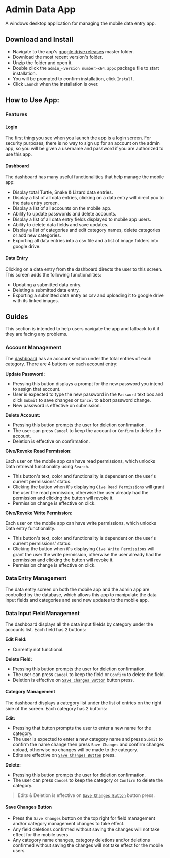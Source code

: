 # Admin Data App
A windows desktop application for managing the mobile data entry app.

## Download and Install 
- Navigate to the app's [google drive releases](https://drive.google.com/drive/folders/1H68mM3z6rLNothsX0a08Foxw_v3pFSUH?usp=sharing) master folder.
- Download the most recent version's folder.
- Unzip the folder and open it.
- Double click the `admin_<version number>x64.appx` package file to start installation.
- You will be prompted to confirm installation, click `Install`.
- Click `Launch` when the installation is over.

## How to Use App:
### Features

#### Login
The first thing you see when you launch the app is a login screen. For security purposes, there is no way to sign up for an account on the admin app, so you will be given a username and password if you are authorized to use this app.

#### Dashboard
The dashboard has many useful functionalities that help manage the mobile app:

- Display total Turtle, Snake & Lizard data entries.
- Display a list of all data entries, clicking on a data entry will direct you to the data entry screen.
- Display a list of all accounts on the mobile app.
- Ability to update passwords and delete accounts.
- Display a list of all data entry fields displayed to mobile app users.
- Ability to delete data fields and save updates.    
- Display a list of categories and edit category names, delete categories or add new categories.
- Exporting all data entries into a csv file and a list of image folders into google drive.

#### Data Entry
Clicking on a data entry from the dashboard directs the user to this screen. This screen adds the following functionalities: 

- Updating a submitted data entry.
- Deleting a submitted data entry.
- Exporting a submitted data entry as csv and uploading it to google drive with its linked images.

## Guides
This section is intended to help users navigate the app and fallback to it if they are facing any problems.

### Account Management
The [dashboard](#dashboard) has an account section under the total entries of each category. There are 4 buttons on each account entry: 

**Update Password:** 

- Pressing this button displays a prompt for the new password you intend to assign that account.  
- User is expected to type the new password in the `Password` text box and click `Submit` to save changes or `Cancel` to abort password change.
- New password is effective on submission.

**Delete Account:**

- Pressing this button prompts the user for deletion confirmation.
- The user can press `Cancel` to keep the account or `Confirm` to delete the account.
- Deletion is effective on confirmation. 

**Give/Revoke Read Permission:**

Each user on the mobile app can have read permissions, which unlocks Data retrieval functionality using `Search`.

- This button's text, color and functionality is dependent on the user's current permissions' status. 
- Clicking the button when it's displaying `Give Read Permissions` will grant the user the read permission, otherwise the user already had the permission and clicking the button will revoke it.
- Permission change is effective on click.

**Give/Revoke Write Permission:** 

Each user on the mobile app can have write permissions, which unlocks Data entry functionality.

- This button's text, color and functionality is dependent on the user's current permissions' status. 
- Clicking the button when it's displaying `Give Write Permissions` will grant the user the write permission, otherwise the user already had the permission and clicking the button will revoke it.
- Permission change is effective on click.

### Data Entry Management
The data entry screen on both the mobile app and the admin app are controlled by the database, which allows this app to manipulate the data input fields and categories and send new updates to the mobile app.

### Data Input Field Management
The dashboard displays all the data input filelds by category under the accounts list. Each field has 2 buttons: 

**Edit Field:**

- Currently not functional.

**Delete Field:** 

- Pressing this button prompts the user for deletion confirmation.
- The user can press `Cancel` to keep the field or `Confirm` to delete the field.
- Deletion is effective on [`Save Changes Button`](#save-changes-button) button press. 

#### Category Management
The dashboard displays a category list under the list of entries on the right side of the screen. Each category has 2 buttons: 

**Edit:**

- Pressing that button prompts the user to enter a new name for the category.
- The user is expected to enter a new category name and press `Submit` to confirm the name change then press `Save Changes` and confirm changes upload, otherwise no changes will be made to the category.
- Edits are effective on [`Save Changes Button`](#save-changes-button) press.

**Delete:**

- Pressing this button prompts the user for deletion confirmation.
- The user can press `Cancel` to keep the category or `Confirm` to delete the category.

> Edits & Deletion is effective on [`Save Changes Button`](#save-changes-button) button press. 

#### Save Changes Button
- Press the `Save Changes` button on the top right for field management and/or category management changes to take effect.
- Any field deletions confirmed without saving the changes will not take effect for the mobile users. 
- Any category name changes, category deletions and/or deletions confirmed without saving the changes will not take effect for the mobile users. 
